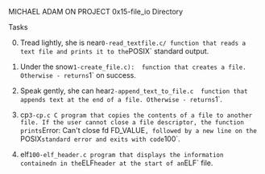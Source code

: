 MICHAEL ADAM ON PROJECT 0x15-file_io Directory


Tasks 

0. Tread lightly, she is near`
0-read_textfile.c/ function that reads a text file and prints it to the `POSIX` standard output.
  

1. Under the snow`
1-create_file.c):  function that creates a file.
Otherwise - returns `1` on success.

2. Speak gently, she can hear`
2-append_text_to_file.c  function that appends text at the end of a file.
Otherwise - returns `1`.

3. cp`
3-cp.c C program that copies the contents of a file to another file.
If the user cannot close a file descriptor, the function prints `Error: Can't close fd FD_VALUE`, followed by a new line on the `POSIX` standard error and exits with code `100`.

4. elf`
100-elf_header.c program that displays the information containedn in the `ELF` header at the start of an `ELF` file.

